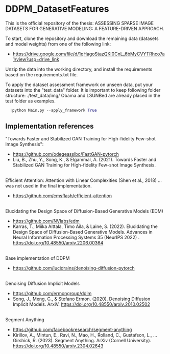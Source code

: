 # DDPM_DatasetFeatures

This is the official repository of the thesis: ASSESSING SPARSE IMAGE DATASETS FOR GENERATIVE MODELING: A FEATURE-DRIVEN APPROACH.

To start, clone the repository and download the remaining data (datasets and model weights) from one of the following link:

- https://drive.google.com/file/d/1qHagoStazQKI0CnL_6bMyCVYTRhco7a1/view?usp=drive_link

Unzip the data into the working directory, and install the requirements based on the requirements.txt file.

To apply the dataset assessment framework on unseen data, put your datasets into the "test_data" folder. It is important to keep following folder structure: ./test_data/img/
Obama and LSUNBed are already placed in the test folder as examples.

```python
  !python Main.py --apply_framework True
```





## Implementation references

"Towards Faster and Stabilized GAN Training for High-fidelity Few-shot Image Synthesis":<br />
- https://github.com/odegeasslbc/FastGAN-pytorch  <br />
- Liu, B., Zhu, Y., Song, K., & Elgammal, A. (2021). Towards Faster and Stabilized GAN Training for High-fidelity Few-shot Image Synthesis. <br /> <br />

Efficient Attention: Attention with Linear Complexities (Shen et al., 2018) ... was not used in the final implementation. <br />
- https://github.com/cmsflash/efficient-attention  <br /> <br />

Elucidating the Design Space of Diffusion-Based Generative Models (EDM) 
- https://github.com/NVlabs/edm
- Karras, T., Miika Aittala, Timo Aila, & Laine, S. (2022). Elucidating the Design Space of Diffusion-Based Generative Models. Advances in Neural Information Processing Systems 35 (NeurIPS 2022) . https://doi.org/10.48550/arxiv.2206.00364 <br /> <br /> 

Base implementation of DDPM  <br />
- https://github.com/lucidrains/denoising-diffusion-pytorch  <br /> <br />

Denoising Diffusion Implicit Models
- https://github.com/ermongroup/ddim <br />
- Song, J., Meng, C., & Stefano Ermon. (2020). Denoising Diffusion Implicit Models. ArxiV. https://doi.org/10.48550/arxiv.2010.02502 <br /><br />

Segment Anything
- https://github.com/facebookresearch/segment-anything     <br />
- Kirillov, A., Mintun, E., Ravi, N., Mao, H., Rolland, C., Gustafson, L., … Girshick, R. (2023). Segment Anything. ArXiv (Cornell University). https://doi.org/10.48550/arxiv.2304.02643
